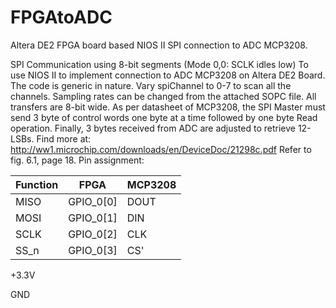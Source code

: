 # FPGAtoADC
Altera DE2 FPGA board based NIOS II SPI connection to ADC MCP3208.

SPI Communication using 8-bit segments
(Mode 0,0: SCLK idles low)
To use NIOS II to implement connection to ADC MCP3208 on
Altera DE2 Board. The code is generic in nature.
Vary spiChannel to 0-7 to scan all the channels. Sampling
rates can be changed from the attached SOPC file.
All transfers are 8-bit wide. As per datasheet of MCP3208,
the SPI Master must send 3 byte of control words one byte
at a time followed by one byte Read operation.
Finally, 3 bytes received from ADC are adjusted to retrieve
12-LSBs. Find more at:
http://ww1.microchip.com/downloads/en/DeviceDoc/21298c.pdf
Refer to fig. 6.1, page 18.
Pin assignment:

| Function  |	  FPGA	    |	MCP3208   |
| --------- | ----------- | --------- |
| MISO      |  GPIO_0[0]  |   DOUT    |
| MOSI      |  GPIO_0[1]  |   DIN     |
| SCLK      |  GPIO_0[2]  |   CLK     |
| SS_n      |  GPIO_0[3]  |   CS'     |

+3.3V

GND

